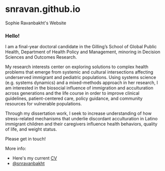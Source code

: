 # snravan.github.io
Sophie Ravanbakht's Website
### Hello!


I am a final-year doctoral candidate in the Gilling’s School of Global Public Health, Department of Health Policy and Management, minoring in Decision Sciences and Outcomes Research. 

My research interests center on exploring solutions to complex health problems that emerge from systemic and cultural intersections affecting underserved immigrant and pediatric populations.  Using systems science (e.g. systems dynamics) and a mixed-methods approach in her research, I am interested in the biosocial influence of immigration and acculturation across generations and the life course in order to improve clinical guidelines, patient-centered care, policy guidance, and community resources for vulnerable populations. 

Through my dissertation work, I seek to increase understanding of how stress-related mechanisms that underlie discordant acculturation in Latino immigrant children and their caregivers influence health behaviors, quality of life, and weight status.

Please get in touch!

More info: 
* Here's my current [CV](Ravanbakht_CV.pdf)
* [@snravanbakht](@snravanbakht)

